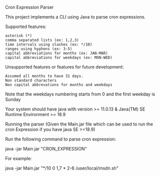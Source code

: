 Cron Expression Parser

This project implements a CLI using Java to parse cron expressions.

Supported features:

    asterisk (*)
    comma separated lists (ex: 1,2,3)
    time intervals using slashes (ex: */10)
    ranges using hyphens (ex: 3-5)
    capital abbreviations for months (ex: JAN-MAR)
    capital abbreviations for weekdays (ex: MON-WED)

Unsupported features or features for future development:

    Assumed all months to have 31 days.
    Non standard characters
    Non capital abbrevations for months and weekdays
    
Note that the weekdays numbering starts from 0 and the first weekday is Sunday

Your system should have java with version >= 11.0.13 & Java(TM) SE Runtime Environment >= 18.9

Running the parser (Given the Main.jar file which can be used to run the cron Expression if you have java SE >=18.9)

Run the following command to parse cron expression:

java -jar Main.jar "CRON_EXPRESSION"

For example:

java -jar Main.jar "*/10 0 1,7 * 2-6 /user/local/msdn.sh"
